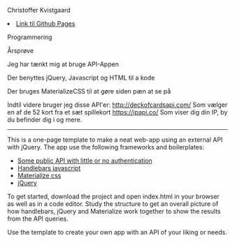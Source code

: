 <p>Christoffer Kvistgaard</p>
<p><li><a href=https://kvistgod.github.io/API-APP/>Link til Github Pages</a></li></p>

<p>Programmering</p>
<p>Årsprøve</p>


Jeg har tænkt mig at bruge API-Appen

Der benyttes jQuery, Javascript og HTML  til a kode

Der bruges MaterializeCSS til at gøre siden pæn at se på

Indtil videre bruger jeg disse API'er:
http://deckofcardsapi.com/ Som vælger en af de 52 kort fra et sæt spillekort
https://ipapi.co/ Som viser dig din IP, by du befinder dig i og mere.

______________________________________________________________________________________________________________________________
      
This is a one-page template to make a neat web-app using an external API with jQuery. The app use the following frameworks and boilerplates:

<ul>
<li><a href="https://github.com/toddmotto/public-apis">Some public API with little or no authentication</a></li>
<li><a href="https://handlebarsjs.com/">Handlebars javascript</a></li>
<li><a href="https://materializecss.com/">Materialize css</a></li>
<li><a href="https://jquery.com/">jQuery</a></li>
</ul>

To get started, download the project and open index.html in your browser as well as in a code editor. Study the structure to get an overall picture of how handlebars, jQuery and Materialize work together to show the results from the API queries. 

Use the template to create your own app with an API of your liking or needs. 
